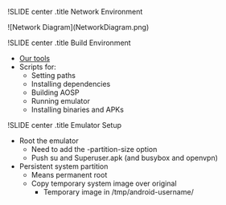 !SLIDE center
.title Network Environment 

<span class='frame'>
  ![Network Diagram](NetworkDiagram.png)
</span>

!SLIDE center
.title Build Environment

* [Our tools][1]
* Scripts for:
  * Setting paths
  * Installing dependencies
  * Building AOSP
  * Running emulator
  * Installing binaries and APKs

[1]: https://github.com/fotioslindiakos/seandroid_tools

!SLIDE center
.title Emulator Setup

* Root the emulator
  * Need to add the -partition-size option
  * Push su and Superuser.apk (and busybox and openvpn)
* Persistent system partition
  * Means permanent root
  * Copy temporary system image over original
    * Temporary image in /tmp/android-username/
